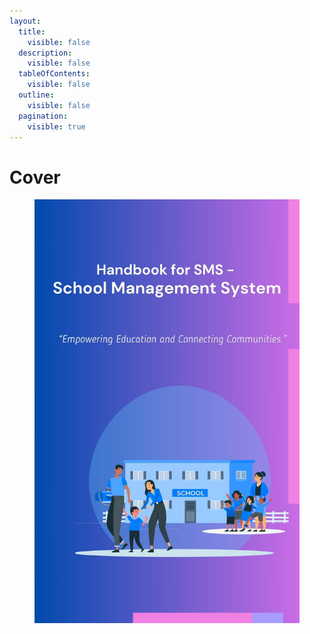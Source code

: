 ```yaml
---
layout:
  title:
    visible: false
  description:
    visible: false
  tableOfContents:
    visible: false
  outline:
    visible: false
  pagination:
    visible: true
---
```


# Cover



<div align="center" data-full-width="false">

<figure><img src=".gitbook/assets/Innovation1.jpg" alt=""><figcaption></figcaption></figure>

</div>
